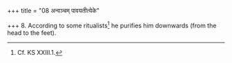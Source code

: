 +++
title = "08 अन्वञ्चम् पावयतीत्येके"

+++
8. According to some ritualists[^1] he purifies him downwards (from the head to the feet).  


[^1]: Cf. KS XXIII.1.
